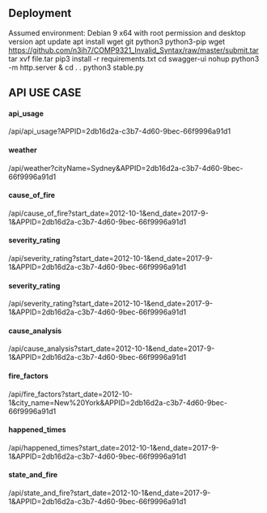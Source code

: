## Deployment
Assumed environment:
Debian 9 x64 with root permission and desktop version
apt update
apt install wget git python3 python3-pip
wget https://github.com/n3ih7/COMP9321_Invalid_Syntax/raw/master/submit.tar
tar xvf file.tar
pip3 install -r requirements.txt
cd swagger-ui
nohup python3 -m http.server &
cd . .
python3 stable.py


## API USE CASE
#### api_usage
/api/api_usage?APPID=2db16d2a-c3b7-4d60-9bec-66f9996a91d1
#### weather
/api/weather?cityName=Sydney&APPID=2db16d2a-c3b7-4d60-9bec-66f9996a91d1
#### cause_of_fire
/api/cause_of_fire?start_date=2012-10-1&end_date=2017-9-1&APPID=2db16d2a-c3b7-4d60-9bec-66f9996a91d1
#### severity_rating
/api/severity_rating?start_date=2012-10-1&end_date=2017-9-1&APPID=2db16d2a-c3b7-4d60-9bec-66f9996a91d1
#### severity_rating
/api/severity_rating?start_date=2012-10-1&end_date=2017-9-1&APPID=2db16d2a-c3b7-4d60-9bec-66f9996a91d1
#### cause_analysis
/api/cause_analysis?start_date=2012-10-1&end_date=2017-9-1&APPID=2db16d2a-c3b7-4d60-9bec-66f9996a91d1
#### fire_factors
/api/fire_factors?start_date=2012-10-1&city_name=New%20York&APPID=2db16d2a-c3b7-4d60-9bec-66f9996a91d1
#### happened_times
/api/happened_times?start_date=2012-10-1&end_date=2017-9-1&APPID=2db16d2a-c3b7-4d60-9bec-66f9996a91d1
#### state_and_fire
/api/state_and_fire?start_date=2012-10-1&end_date=2017-9-1&APPID=2db16d2a-c3b7-4d60-9bec-66f9996a91d1
